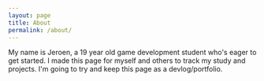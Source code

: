 ```yaml
---
layout: page
title: About
permalink: /about/
---
```



My name is Jeroen, a 19 year old game development student who's eager to get started.
I made this page for myself and others to track my study and projects.
I'm going to try and keep this page as a devlog/portfolio.
